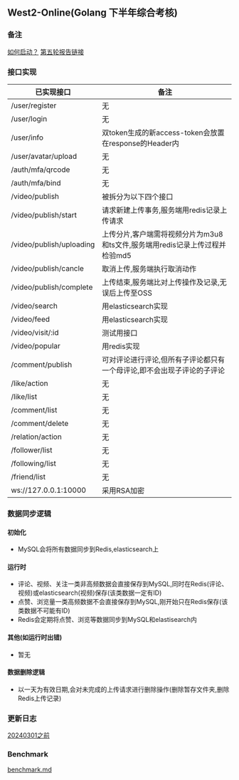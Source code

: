 ## West2-Online(Golang 下半年综合考核)

### 备注
[如何启动？](./docs/quickstart/guide.md)
[第五轮报告链接](https://r10u1xujw3v.feishu.cn/wiki/FBD5woxy5i6UoXkJGk6cEoTPn0g?from=from_copylink)

### 接口实现

|已实现接口|备注|
|-|-|
|/user/register|无|
|/user/login|无|
|/user/info|双token生成的新access-token会放置在response的Header内|
|/user/avatar/upload|无|
|/auth/mfa/qrcode|无|
|/auth/mfa/bind|无|
|/video/publish|被拆分为以下四个接口|
|/video/publish/start|请求新建上传事务,服务端用redis记录上传请求|
|/video/publish/uploading|上传分片,客户端需将视频分片为m3u8和ts文件,服务端用redis记录上传过程并检验md5|
|/video/publish/cancle|取消上传,服务端执行取消动作|
|/video/publish/complete|上传结束,服务端比对上传操作及记录,无误后上传至OSS|
|/video/search|用elasticsearch实现|
|/video/feed|用elasticsearch实现|
|/video/visit/:id|测试用接口|
|/video/popular|用redis实现|
|/comment/publish|可对评论进行评论,但所有子评论都只有一个母评论,即不会出现子评论的子评论|
|/like/action|无|
|/like/list|无|
|/comment/list|无|
|/comment/delete|无|
|/relation/action|无|
|/follower/list|无|
|/following/list|无|
|/friend/list|无|
|ws://127.0.0.1:10000|采用RSA加密|

### 数据同步逻辑

#### 初始化
- MySQL会将所有数据同步到Redis,elasticsearch上

#### 运行时
- 评论、视频、关注一类非高频数据会直接保存到MySQL,同时在Redis(评论、视频)或elasticsearch(视频)保存(该类数据一定有ID)
- 点赞、浏览量一类高频数据不会直接保存到MySQL,刚开始只在Redis保存(该类数据不可能有ID)
- Redis会定期将点赞、浏览等数据同步到MySQL和elastisearch内

#### 其他(如运行时出错)
- 暂无

#### 数据删除逻辑
- 以一天为有效日期,会对未完成的上传请求进行删除操作(删除暂存文件夹,删除Redis上传记录)

### 更新日志
[20240301之前](./docs/update_logs/update_logs_01.md)

### Benchmark
[benchmark.md](./docs/benchmark/benchmark.md)
